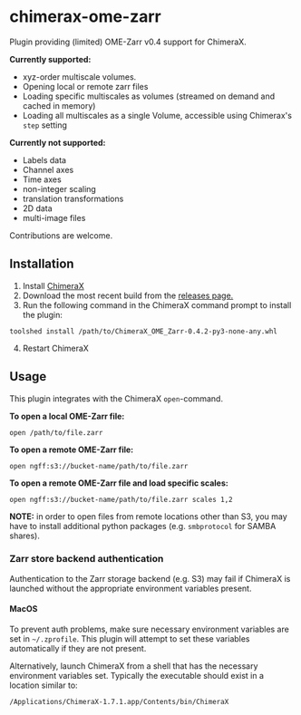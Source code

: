 # chimerax-ome-zarr
Plugin providing (limited) OME-Zarr v0.4 support for ChimeraX.

**Currently supported:**
- xyz-order multiscale volumes.
- Opening local or remote zarr files
- Loading specific multiscales as volumes (streamed on demand and cached in memory)
- Loading all multiscales as a single Volume, accessible using Chimerax's `step` setting

**Currently not supported:**
- Labels data
- Channel axes
- Time axes
- non-integer scaling
- translation transformations
- 2D data
- multi-image files

Contributions are welcome.

## Installation

1. Install [ChimeraX](https://www.cgl.ucsf.edu/chimerax/download.html)
2. Download the most recent build from the [releases page.](https://github.com/uermel/chimerax-ome-zarr/releases)
3. Run the following command in the ChimeraX command prompt to install the plugin:
```
toolshed install /path/to/ChimeraX_OME_Zarr-0.4.2-py3-none-any.whl
```
4. Restart ChimeraX


## Usage

This plugin integrates with the ChimeraX `open`-command.

**To open a local OME-Zarr file:**
```
open /path/to/file.zarr
```

**To open a remote OME-Zarr file:**
```
open ngff:s3://bucket-name/path/to/file.zarr
```

**To open a remote OME-Zarr file and load specific scales:**
```
open ngff:s3://bucket-name/path/to/file.zarr scales 1,2
```

**NOTE:** in order to open files from remote locations other than S3, you may have to install additional python
packages (e.g. `smbprotocol` for SAMBA shares).


### Zarr store backend authentication

Authentication to the Zarr storage backend (e.g. S3) may fail if ChimeraX is launched without the appropriate environment
variables present.

#### MacOS
To prevent auth problems, make sure necessary environment variables are set in `~/.zprofile`. This plugin will attempt to
set these variables automatically if they are not present.


Alternatively, launch ChimeraX from a shell that has the necessary environment variables set. Typically the executable
should exist in a location similar to:
```
/Applications/ChimeraX-1.7.1.app/Contents/bin/ChimeraX
```
